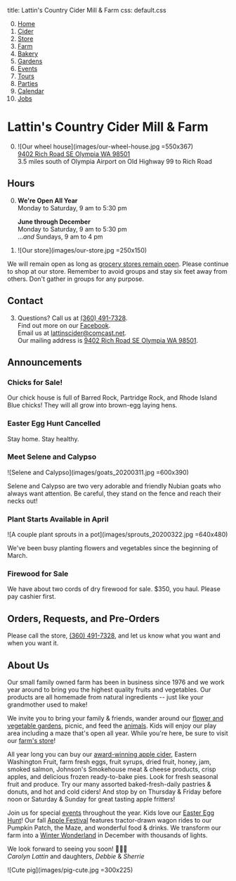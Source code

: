 title: Lattin's Country Cider Mill & Farm
css: default.css

0. [Home](index.html)
1. [Cider](cider.html)
2. [Store](store.html)
3. [Farm](farm.html)
4. [Bakery](bakery.html)
5. [Gardens](gardens.html)
6. [Events](events.html)
7. [Tours](tours.html)
8. [Parties](parties.html)
9. [Calendar](calendar.html)
10. [Jobs](jobs.html)

# Lattin's Country Cider Mill & Farm

0. ![Our wheel house](images/our-wheel-house.jpg =550x367) \
   [9402 Rich Road SE Olympia WA 98501](http://maps.apple.com/?daddr=9402%20Rich%20Road%20SE%20Olympia%20WA%2098501) \
   3.5 miles south of Olympia Airport on Old Highway 99 to Rich Road

## Hours

0. **We're Open All Year** \
   Monday to Saturday, 9 am to 5:30 pm

   **June through December** \
   Monday to Saturday, 9 am to 5:30 pm \
   ...*and* Sundays, 9 am to 4 pm

1. ![Our store](images/our-store.jpg =250x150)

We will remain open as long as [grocery stores remain open](https://coronavirus.wa.gov/whats-open-and-closed).
Please continue to shop at our store. 
Remember to avoid groups and stay six feet away from others.
Don't gather in groups for any purpose.

## Contact

3. Questions? Call us at [(360) 491-7328](tel:+1-360-491-7328). \
   Find out more on our [Facebook](https://www.facebook.com/LattinsCider). \
   Email us at [lattinscider@comcast.net](mailto:lattinscider@comcast.net). \
   Our mailing address is [9402 Rich Road SE Olympia WA 98501](http://maps.apple.com/?daddr=9402%20Rich%20Road%20SE%20Olympia%20WA%2098501).

## Announcements

### Chicks for Sale!

Our chick house is full of Barred Rock, Partridge Rock, and Rhode Island Blue chicks!
They will all grow into brown-egg laying hens.

### Easter Egg Hunt Cancelled

Stay home. Stay healthy.

### Meet Selene and Calypso

![Selene and Calypso](images/goats_20200311.jpg =600x390)

Selene and Calypso are two very adorable and friendly Nubian goats who always want attention.
Be careful, they stand on the fence and reach their necks out!

### Plant Starts Available in April

![A couple plant sprouts in a pot](images/sprouts_20200322.jpg =640x480)

We've been busy planting flowers and vegetables since the beginning of March.

### Firewood for Sale

We have about two cords of dry firewood for sale.
$350, you haul.
Please pay cashier first.

## Orders, Requests, and Pre-Orders

Please call the store, [(360) 491-7328](tel:+1-360-491-7328), and let us know what you want and when you want it.

## About Us

Our small family owned farm has been in business since 1976 and we work year around to bring you the highest quality fruits and vegetables.
Our products are all homemade from natural ingredients -- just like your grandmother used to make!

We invite you to bring your family & friends, wander around our [flower and vegetable gardens](gardens.html), picnic, and feed the [animals](farm.html).
Kids will enjoy our play area including a maze that's open all year.
While you're here, be sure to visit our [farm's store](store.html)!

All year long you can buy our [award-winning apple cider](cider.html), Eastern Washington Fruit, farm fresh eggs, fruit syrups, dried fruit, honey, jam, smoked salmon, Johnson's Smokehouse meat & cheese products, crisp apples, and delicious frozen ready-to-bake pies.
Look for fresh seasonal fruit and produce.
Try our many assorted baked-fresh-daily pastries & donuts, and hot and cold ciders!
And stop by on Thursday & Friday before noon or Saturday & Sunday for great tasting apple fritters!

Join us for special [events](events.html) throughout the year.
Kids love our [Easter Egg Hunt](events.html#Easter%20Egg%20Hunt)!
Our fall [Apple Festival](events.html#Apple%20Festival) features tractor-drawn wagon rides to our Pumpkin Patch, the Maze, and wonderful food & drinks.
We transform our farm into a [Winter Wonderland](events.html#Drive%20Through%20Christmas%20Lights) in December with thousands of lights.

We look forward to seeing you soon!
&#x1f469;&#x200d;&#x1f467;&#x200d;&#x1f467; \
*Carolyn Lattin* and daughters, *Debbie* & *Sherrie*

![Cute pig](images/pig-cute.jpg =300x225)

